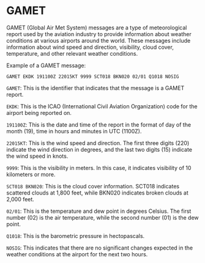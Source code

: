 # GAMET

GAMET (Global Air Met System) messages are a type of meteorological report used by the aviation industry to provide information about weather conditions at various airports around the world. These messages include information about wind speed and direction, visibility, cloud cover, temperature, and other relevant weather conditions.

Example of a GAMET message:

```
GAMET EKDK 191100Z 22015KT 9999 SCT018 BKN020 02/01 Q1018 NOSIG
```


`GAMET`: This is the identifier that indicates that the message is a GAMET report.

`EKDK`: This is the ICAO (International Civil Aviation Organization) code for the airport being reported on.

`191100Z`: This is the date and time of the report in the format of day of the month (19), time in hours and minutes in UTC (1100Z).

`22015KT`: This is the wind speed and direction. The first three digits (220) indicate the wind direction in degrees, and the last two digits (15) indicate the wind speed in knots.

`9999`: This is the visibility in meters. In this case, it indicates visibility of 10 kilometers or more.

`SCT018 BKN020`: This is the cloud cover information. SCT018 indicates scattered clouds at 1,800 feet, while BKN020 indicates broken clouds at 2,000 feet.

`02/01`: This is the temperature and dew point in degrees Celsius. The first number (02) is the air temperature, while the second number (01) is the dew point.

`Q1018`: This is the barometric pressure in hectopascals.

`NOSIG`: This indicates that there are no significant changes expected in the weather conditions at the airport for the next two hours.

